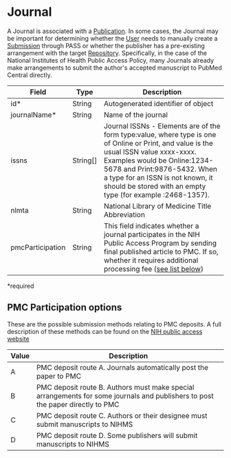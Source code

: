 # Journal

A Journal is associated with a [Publication](Publication.md). In some cases, the Journal may be important for determining whether the [User](User.md) needs to manually create a [Submission](Submission.md) through PASS or whether the publisher has a pre-existing arrangement with the target [Repository](Repository.md). Specifically, in the case of the National Institutes of Health Public Access Policy, many Journals already make arrangements to submit the author's accepted manuscript to PubMed Central directly.

| Field            | Type     | Description                                                                                                                                                                                                                                                                                            |
|------------------|----------|--------------------------------------------------------------------------------------------------------------------------------------------------------------------------------------------------------------------------------------------------------------------------------------------------------|
| id*              | String   | Autogenerated identifier of object                                                                                                                                                                                                                                                                     |
| journalName*     | String   | Name of the journal                                                                                                                                                                                                                                                                                    |
| issns            | String[] | Journal ISSNs - Elements are of the form type:value, where type is one of Online or Print, and value is the usual ISSN value xxxx-xxxx. Examples would be Online:1234-5678 and Print:9876-5432. When a type for an ISSN is not known, it should be stored with an empty type (for example :2468-1357). |
| nlmta            | String   | National Library of Medicine Title Abbreviation                                                                                                                                                                                                                                                        |
| pmcParticipation | String   | This field indicates whether a journal participates in the NIH Public Access Program by sending final published article to PMC. If so, whether it requires additional processing fee ([see list below](#pmc-participation-options))                                                                    |

*required 

## PMC Participation options

These are the possible submission methods relating to PMC deposits. A full description of these methods can be found on the [NIH public access website](https://publicaccess.nih.gov/submit_process.htm)

| Value | Description                                                                                                                    |
|-------|--------------------------------------------------------------------------------------------------------------------------------| 
| A     | PMC deposit route A. Journals automatically post the paper to PMC                                                              |
| B     | PMC deposit route B. Authors must make special arrangements for some journals and publishers to post the paper directly to PMC |
| C     | PMC deposit route C. Authors or their designee must submit manuscripts to NIHMS                                                |
| D     | PMC deposit route D. Some publishers will submit manuscripts to NIHMS                                                          |
